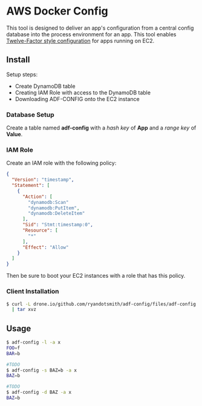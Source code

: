 ﻿# AWS Docker Config

This tool is designed to deliver an app's configuration from a central config database into the process environment for an app. This tool enables [Twelve-Factor style configuration](http://12factor.net/config) for apps running on EC2.

## Install
Setup steps:

* Create DynamoDB table
* Creating IAM Role with access to the DynamoDB table
* Downloading ADF-CONFIG onto the EC2 instance

### Database Setup
Create a table named **adf-config** with a *hash key* of **App** and a *range key* of **Value**.

### IAM Role
Create an IAM role with the following policy:
```json
{
  "Version": "timestamp",
  "Statement": [
    {
      "Action": [
        "dynamodb:Scan"
        "dynamodb:PutItem",
        "dynamodb:DeleteItem"
      ],
      "Sid": "Stmt:timestamp:0",
      "Resource": [
        "*"
      ],
      "Effect": "Allow"
    }
  ]
}
```

Then be sure to boot your EC2 instances with a role that has this policy.

### Client Installation

```bash
$ curl -L drone.io/github.com/ryandotsmith/adf-config/files/adf-config.tar.gz \
  | tar xvz
```

## Usage

```bash
$ adf-config -l -a x
FOO=f
BAR=b

#TODO
$ adf-config -s BAZ=b -a x
BAZ=b

#TODO
$ adf-config -d BAZ -a x
BAZ=b
```
